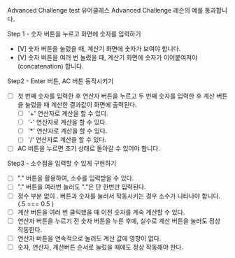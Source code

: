 Advanced Challenge test
유어클레스 Advanced Challenge 레슨의 예를 통과합니다.

Step 1 - 숫자 버튼을 누르고 화면에 숫자를 입력하기

- [V] 숫자 버튼을 눌렀을 때, 계산기 화면에 숫자가 보여야 합니다.
- [V] 숫자 버튼을 여러 번 눌렀을 때, 계산기 화면에 숫자가 이어붙여져야(concatenation) 합니다.

Step2 - Enter 버튼, AC 버튼 동작시키기

- [ ] 첫 번째 숫자를 입력한 후 연산자 버튼을 누르고 두 번째 숫자를 입력한 후 계산 버튼을 눌렀을 때 계산한 결과값이 화면에 출력된다.
  - [ ] '+' 연산자로 계산을 할 수 있다.
  - [ ] '-' 연산자로 계산을 할 수 있다.
  - [ ] '\*' 연산자로 계산을 할 수 있다.
  - [ ] '/' 연산자로 계산을 할 수 있다.
- [ ] AC 버튼을 누르면 초기 상태로 돌아갈 수 있어야 합니다.

Step3 - 소수점을 입력할 수 있게 구현하기

- [ ] "." 버튼을 활용하여, 소수를 입력받을 수 있다.
- [ ] "." 버튼을 여러번 눌러도 "."은 단 한번만 입력된다.
- [ ] 정수 부분 없이 . 버튼과 숫자를 눌러서 작동시키는 경우 소수가 나타나야 합니다. (.5 === 0.5 )
- [ ] 계산 버튼을 여러 번 클릭했을 때 이전 숫자를 계속 계산할 수 있다.
- [ ] 연산자 버튼을 누르기 전 숫자 버튼을 누른 후에, 실수로 계산 버튼을 눌러도 정상 작동한다.
- [ ] 연산자 버튼을 연속적으로 눌러도 계산 값에 영향이 없다.
- [ ] 숫자, 연산자, 계산버튼 순서로 눌렀을 때에도 정상 작동해야 한다.
